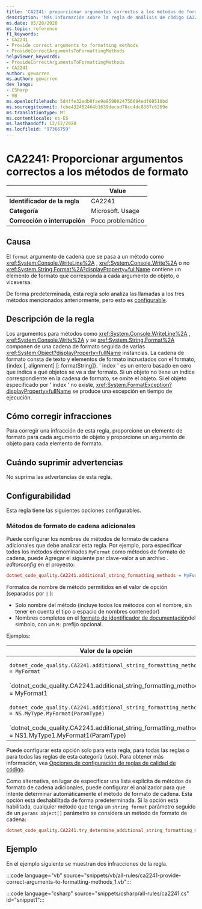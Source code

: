 ```yaml
---
title: 'CA2241: proporcionar argumentos correctos a los métodos de formato (análisis de código)'
description: 'Más información sobre la regla de análisis de código CA2241: proporcionar argumentos correctos para los métodos de formato'
ms.date: 05/28/2020
ms.topic: reference
f1_keywords:
- CA2241
- Provide correct arguments to formatting methods
- ProvideCorrectArgumentsToFormattingMethods
helpviewer_keywords:
- ProvideCorrectArgumentsToFormattingMethods
- CA2241
author: gewarren
ms.author: gewarren
dev_langs:
- CSharp
- VB
ms.openlocfilehash: 5d4ffe32edb8fae9e8590024756694edf69510bd
ms.sourcegitcommit: fcbe432482464b1639decad78cc4dc8387c6269e
ms.translationtype: MT
ms.contentlocale: es-ES
ms.lasthandoff: 12/12/2020
ms.locfileid: "97366759"
---
```

# <a name="ca2241-provide-correct-arguments-to-formatting-methods"></a>CA2241: Proporcionar argumentos correctos a los métodos de formato

| | Value |
|-|-|
| **Identificador de la regla** |CA2241|
| **Categoría** |Microsoft. Usage|
| **Corrección o interrupción** |Poco problemático|

## <a name="cause"></a>Causa

El `format` argumento de cadena que se pasa a un método como <xref:System.Console.WriteLine%2A> ,  <xref:System.Console.Write%2A> o no  <xref:System.String.Format%2A?displayProperty=fullName> contiene un elemento de formato que corresponda a cada argumento de objeto, o viceversa.

De forma predeterminada, esta regla solo analiza las llamadas a los tres métodos mencionados anteriormente, pero esto es [configurable](#configurability).

## <a name="rule-description"></a>Descripción de la regla

Los argumentos para métodos como <xref:System.Console.WriteLine%2A> , <xref:System.Console.Write%2A> y se <xref:System.String.Format%2A> componen de una cadena de formato seguida de varias <xref:System.Object?displayProperty=fullName> instancias. La cadena de formato consta de texto y elementos de formato incrustados con el formato, {index [, alignment] [: formatString]}. ' index ' es un entero basado en cero que indica a qué objetos se va a dar formato. Si un objeto no tiene un índice correspondiente en la cadena de formato, se omite el objeto. Si el objeto especificado por ' index ' no existe, <xref:System.FormatException?displayProperty=fullName> se produce una excepción en tiempo de ejecución.

## <a name="how-to-fix-violations"></a>Cómo corregir infracciones

Para corregir una infracción de esta regla, proporcione un elemento de formato para cada argumento de objeto y proporcione un argumento de objeto para cada elemento de formato.

## <a name="when-to-suppress-warnings"></a>Cuándo suprimir advertencias

No suprima las advertencias de esta regla.

## <a name="configurability"></a>Configurabilidad

Esta regla tiene las siguientes opciones configurables.

### <a name="additional-string-formatting-methods"></a>Métodos de formato de cadena adicionales

Puede configurar los nombres de métodos de formato de cadena adicionales que debe analizar esta regla. Por ejemplo, para especificar todos los métodos denominados `MyFormat` como métodos de formato de cadena, puede Agregar el siguiente par clave-valor a un archivo *. editorconfig* en el proyecto:

```ini
dotnet_code_quality.CA2241.additional_string_formatting_methods = MyFormat
```

Formatos de nombre de método permitidos en el valor de opción (separados por `|` ):

- Solo nombre del método (incluye todos los métodos con el nombre, sin tener en cuenta el tipo o espacio de nombres contenedor)
- Nombres completos en el [formato de identificador de documentación](../../../csharp/programming-guide/xmldoc/processing-the-xml-file.md#id-strings)del símbolo, con un `M:` prefijo opcional.

Ejemplos:

| Valor de la opción | Resumen |
| --- | --- |
|`dotnet_code_quality.CA2241.additional_string_formatting_methods = MyFormat` | Coincide con todos los métodos denominados ' AlDarFormato ' en la compilación
|`dotnet_code_quality.CA2241.additional_string_formatting_methods = MyFormat1|MyFormat2` | Coincide con todos los métodos denominados ' MyFormat1 ' o ' MyFormat2 ' en la compilación
|`dotnet_code_quality.CA2241.additional_string_formatting_methods = NS.MyType.MyFormat(ParamType)` | Coincide con el método específico ' AlDarFormato ' con la firma completa proporcionada
|`dotnet_code_quality.CA2241.additional_string_formatting_methods = NS1.MyType1.MyFormat1(ParamType)|NS2.MyType2.MyFormat2(ParamType)` | Coincide con los métodos específicos ' MyFormat1 ' y ' MyFormat2 ' con la firma completa correspondiente

Puede configurar esta opción solo para esta regla, para todas las reglas o para todas las reglas de esta categoría (uso). Para obtener más información, vea [Opciones de configuración de reglas de calidad de código](../code-quality-rule-options.md).

Como alternativa, en lugar de especificar una lista explícita de métodos de formato de cadena adicionales, puede configurar el analizador para que intente determinar automáticamente el método de formato de cadena. Esta opción está deshabilitada de forma predeterminada. Si la opción está habilitada, cualquier método que tenga un `string format` parámetro seguido de un `params object[]` parámetro se considera un método de formato de cadena:

```ini
dotnet_code_quality.CA2241.try_determine_additional_string_formatting_methods_automatically = true
```

## <a name="example"></a>Ejemplo

En el ejemplo siguiente se muestran dos infracciones de la regla.

:::code language="vb" source="snippets/vb/all-rules/ca2241-provide-correct-arguments-to-formatting-methods_1.vb":::

:::code language="csharp" source="snippets/csharp/all-rules/ca2241.cs" id="snippet1":::
